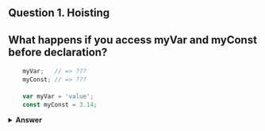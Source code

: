 ## Question 1. Hoisting
## What happens if you access myVar and myConst before declaration?

```js
    myVar;   // => ???
    myConst; // => ???

    var myVar = 'value';
    const myConst = 3.14;
 ```

<details><summary><b>Answer</b></summary>
Hoisting and temporal dead zone are 2 important concepts that influence the lifecycle of JavaScript variables.

![hoisting temporal zone](images/hoisting-temporal.webp)

Accessing myVar before declaration evaluates to undefined. A hoisted var variable, before its initialization, has an undefined value.

However, accessing myConst before the declaration line throws a ReferenceError. const variables are in a temporal dead zone until the declaration line const myConst = 3.14.

</details>
